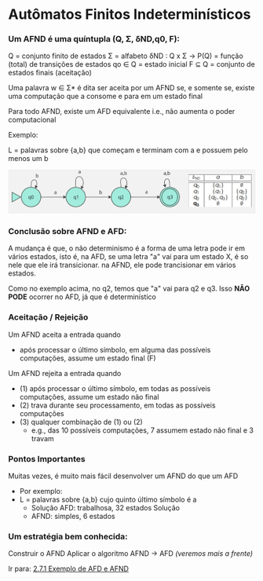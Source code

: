 # Autômatos Finitos Indeterminísticos

### Um AFND é uma quíntupla (Q, Σ, δND,q0, F):

Q = conjunto finito de estados 
Σ = alfabeto 
δND : Q x Σ → P(Q) = função (total) de transições de estados 
qo ∈ Q = estado inicial 
F ⊆ Q = conjunto de estados finais (aceitação)

Uma palavra w ∈ Σ* é dita ser aceita por um AFND se, e somente se, existe uma computação que a consome e para em um estado final 

Para todo AFND, existe um AFD equivalente 
	i.e., não aumenta o poder computacional

Exemplo:

L = palavras sobre {a,b} que começam e terminam com a e possuem pelo menos um b

![](images/exemplo-afnd.jpg)

### Conclusão sobre AFND e AFD:

A mudança é que, o não determinismo é a forma de uma letra pode ir em vários estados, isto é, na AFD, se uma letra "a" vai para um estado X, é so nele que ele irá transicionar. na AFND, ele pode trancisionar em vários estados.

Como no exemplo acima, no q2, temos que "a" vai para q2 e q3. Isso **NÃO PODE** ocorrer no AFD, já que é determinístico 

### Aceitação / Rejeição 

Um AFND aceita a entrada quando 
- após processar o último símbolo, em alguma das possíveis computações, assume um estado final (F) 

Um AFND rejeita a entrada quando 
- (1) após processar o último símbolo, em todas as possíveis computações, assume um estado não final 
- (2) trava durante seu processamento, em todas as possíveis computações 
- (3) qualquer combinação de (1) ou (2) 
	- e.g., das 10 possíveis computações, 7 assumem estado não final e 3 travam

### Pontos Importantes 

Muitas vezes, é muito mais fácil desenvolver um AFND do que um AFD 
- Por exemplo: 
- L = palavras sobre {a,b} cujo quinto último símbolo é a 
	- Solução AFD: trabalhosa, 32 estados Solução 
	- AFND: simples, 6 estados

### Um estratégia bem conhecida: 

Construir o AFND Aplicar o algoritmo AFND → AFD *(veremos mais a frente)*

Ir para: [2.7.1 Exemplo de AFD e AFND](07.1-automatos-inderministicos-afnd.md)